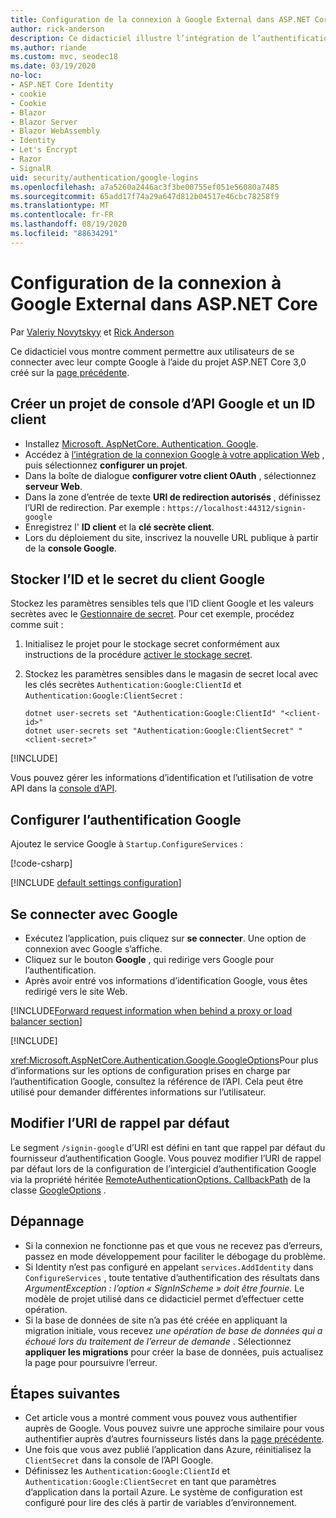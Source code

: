 ```yaml
---
title: Configuration de la connexion à Google External dans ASP.NET Core
author: rick-anderson
description: Ce didacticiel illustre l’intégration de l’authentification utilisateur de compte Google dans une application ASP.NET Core existante.
ms.author: riande
ms.custom: mvc, seodec18
ms.date: 03/19/2020
no-loc:
- ASP.NET Core Identity
- cookie
- Cookie
- Blazor
- Blazor Server
- Blazor WebAssembly
- Identity
- Let's Encrypt
- Razor
- SignalR
uid: security/authentication/google-logins
ms.openlocfilehash: a7a5260a2446ac3f3be00755ef051e56080a7485
ms.sourcegitcommit: 65add17f74a29a647d812b04517e46cbc78258f9
ms.translationtype: MT
ms.contentlocale: fr-FR
ms.lasthandoff: 08/19/2020
ms.locfileid: "88634291"
---
```

# <a name="google-external-login-setup-in-aspnet-core"></a>Configuration de la connexion à Google External dans ASP.NET Core

Par [Valeriy Novytskyy](https://github.com/01binary) et [Rick Anderson](https://twitter.com/RickAndMSFT)

Ce didacticiel vous montre comment permettre aux utilisateurs de se connecter avec leur compte Google à l’aide du projet ASP.NET Core 3,0 créé sur la [page précédente](xref:security/authentication/social/index).

## <a name="create-a-google-api-console-project-and-client-id"></a>Créer un projet de console d’API Google et un ID client

* Installez [Microsoft. AspNetCore. Authentication. Google](https://www.nuget.org/packages/Microsoft.AspNetCore.Authentication.Google).
* Accédez à [l’intégration de la connexion Google à votre application Web](https://developers.google.com/identity/sign-in/web/sign-in) , puis sélectionnez **configurer un projet**.
* Dans la boîte de dialogue **configurer votre client OAuth** , sélectionnez **serveur Web**.
* Dans la zone d’entrée de texte **URI de redirection autorisés** , définissez l’URI de redirection. Par exemple : `https://localhost:44312/signin-google`
* Enregistrez l' **ID client** et la **clé secrète client**.
* Lors du déploiement du site, inscrivez la nouvelle URL publique à partir de la **console Google**.

## <a name="store-the-google-client-id-and-secret"></a>Stocker l’ID et le secret du client Google

Stockez les paramètres sensibles tels que l’ID client Google et les valeurs secrètes avec le [Gestionnaire de secret](xref:security/app-secrets). Pour cet exemple, procédez comme suit :

1. Initialisez le projet pour le stockage secret conformément aux instructions de la procédure [activer le stockage secret](xref:security/app-secrets#enable-secret-storage).
1. Stockez les paramètres sensibles dans le magasin de secret local avec les clés secrètes `Authentication:Google:ClientId` et `Authentication:Google:ClientSecret` :

    ```dotnetcli
    dotnet user-secrets set "Authentication:Google:ClientId" "<client-id>"
    dotnet user-secrets set "Authentication:Google:ClientSecret" "<client-secret>"
    ```

[!INCLUDE[](~/includes/environmentVarableColon.md)]

Vous pouvez gérer les informations d’identification et l’utilisation de votre API dans la [console d’API](https://console.developers.google.com/apis/dashboard).

## <a name="configure-google-authentication"></a>Configurer l’authentification Google

Ajoutez le service Google à `Startup.ConfigureServices` :

[!code-csharp[](~/security/authentication/social/social-code/3.x/StartupGoogle3x.cs?highlight=11-19)]

[!INCLUDE [default settings configuration](includes/default-settings2-2.md)]

## <a name="sign-in-with-google"></a>Se connecter avec Google

* Exécutez l’application, puis cliquez sur **se connecter**. Une option de connexion avec Google s’affiche.
* Cliquez sur le bouton **Google** , qui redirige vers Google pour l’authentification.
* Après avoir entré vos informations d’identification Google, vous êtes redirigé vers le site Web.

[!INCLUDE[Forward request information when behind a proxy or load balancer section](includes/forwarded-headers-middleware.md)]

[!INCLUDE[](includes/chain-auth-providers.md)]

<xref:Microsoft.AspNetCore.Authentication.Google.GoogleOptions>Pour plus d’informations sur les options de configuration prises en charge par l’authentification Google, consultez la référence de l’API. Cela peut être utilisé pour demander différentes informations sur l’utilisateur.

## <a name="change-the-default-callback-uri"></a>Modifier l’URI de rappel par défaut

Le segment `/signin-google` d’URI est défini en tant que rappel par défaut du fournisseur d’authentification Google. Vous pouvez modifier l’URI de rappel par défaut lors de la configuration de l’intergiciel d’authentification Google via la propriété héritée [RemoteAuthenticationOptions. CallbackPath](/dotnet/api/microsoft.aspnetcore.authentication.remoteauthenticationoptions.callbackpath) de la classe [GoogleOptions](/dotnet/api/microsoft.aspnetcore.authentication.google.googleoptions) .

## <a name="troubleshooting"></a>Dépannage

* Si la connexion ne fonctionne pas et que vous ne recevez pas d’erreurs, passez en mode développement pour faciliter le débogage du problème.
* Si Identity n’est pas configuré en appelant `services.AddIdentity` dans `ConfigureServices` , toute tentative d’authentification des résultats dans *ArgumentException : l’option « SignInScheme » doit être fournie*. Le modèle de projet utilisé dans ce didacticiel permet d’effectuer cette opération.
* Si la base de données de site n’a pas été créée en appliquant la migration initiale, vous recevez *une opération de base de données qui a échoué lors du traitement de l’erreur de demande* . Sélectionnez **appliquer les migrations** pour créer la base de données, puis actualisez la page pour poursuivre l’erreur.

## <a name="next-steps"></a>Étapes suivantes

* Cet article vous a montré comment vous pouvez vous authentifier auprès de Google. Vous pouvez suivre une approche similaire pour vous authentifier auprès d’autres fournisseurs listés dans la [page précédente](xref:security/authentication/social/index).
* Une fois que vous avez publié l’application dans Azure, réinitialisez la `ClientSecret` dans la console de l’API Google.
* Définissez les `Authentication:Google:ClientId` et `Authentication:Google:ClientSecret` en tant que paramètres d’application dans la portail Azure. Le système de configuration est configuré pour lire des clés à partir de variables d’environnement.
